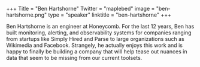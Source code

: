 +++
Title = "Ben Hartshorne"
Twitter = "maplebed"
image = "ben-hartshorne.png"
type = "speaker"
linktitle = "ben-hartshorne"
+++

Ben Hartshorne is an engineer at Honeycomb. For the last 12 years, Ben has built monitoring, alerting, and observability systems for companies ranging from startups like Simply Hired and Parse to large organizations such as Wikimedia and Facebook. Strangely, he actually enjoys this work and is happy to finally be building a company that will help tease out nuances in data that seem to be missing from our current toolsets.
